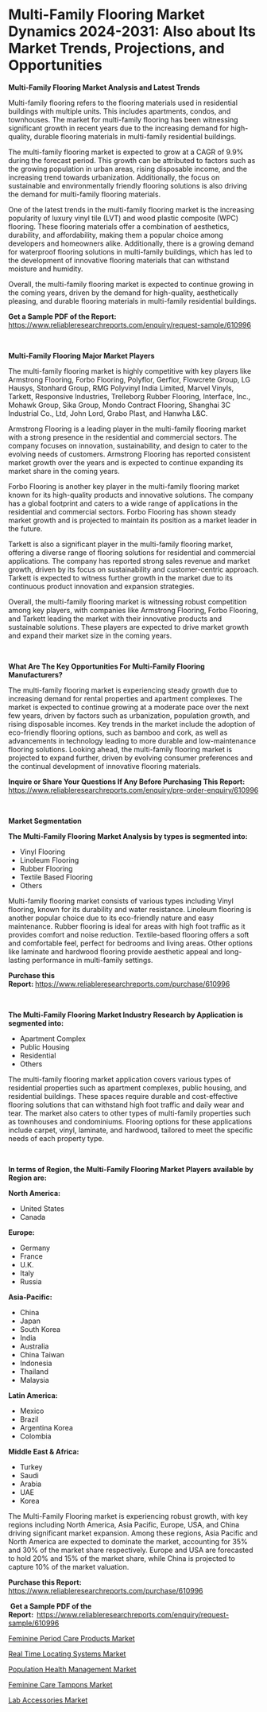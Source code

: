 <p><h1>Multi-Family Flooring Market Dynamics 2024-2031: Also about Its Market Trends, Projections, and Opportunities</h1></p><p><strong>Multi-Family Flooring Market Analysis and Latest Trends</strong></p>
<p><p>Multi-family flooring refers to the flooring materials used in residential buildings with multiple units. This includes apartments, condos, and townhouses. The market for multi-family flooring has been witnessing significant growth in recent years due to the increasing demand for high-quality, durable flooring materials in multi-family residential buildings. </p><p>The multi-family flooring market is expected to grow at a CAGR of 9.9% during the forecast period. This growth can be attributed to factors such as the growing population in urban areas, rising disposable income, and the increasing trend towards urbanization. Additionally, the focus on sustainable and environmentally friendly flooring solutions is also driving the demand for multi-family flooring materials.</p><p>One of the latest trends in the multi-family flooring market is the increasing popularity of luxury vinyl tile (LVT) and wood plastic composite (WPC) flooring. These flooring materials offer a combination of aesthetics, durability, and affordability, making them a popular choice among developers and homeowners alike. Additionally, there is a growing demand for waterproof flooring solutions in multi-family buildings, which has led to the development of innovative flooring materials that can withstand moisture and humidity.</p><p>Overall, the multi-family flooring market is expected to continue growing in the coming years, driven by the demand for high-quality, aesthetically pleasing, and durable flooring materials in multi-family residential buildings.</p></p>
<p><strong>Get a Sample PDF of the Report:&nbsp;</strong> <a href="https://www.reliableresearchreports.com/enquiry/request-sample/610996">https://www.reliableresearchreports.com/enquiry/request-sample/610996</a></p>
<p>&nbsp;</p>
<p><strong>Multi-Family Flooring Major Market Players</strong></p>
<p><p>The multi-family flooring market is highly competitive with key players like Armstrong Flooring, Forbo Flooring, Polyflor, Gerflor, Flowcrete Group, LG Hausys, Stonhard Group, RMG Polyvinyl India Limited, Marvel Vinyls, Tarkett, Responsive Industries, Trelleborg Rubber Flooring, Interface, Inc., Mohawk Group, Sika Group, Mondo Contract Flooring, Shanghai 3C Industrial Co., Ltd, John Lord, Grabo Plast, and Hanwha L&C.</p><p>Armstrong Flooring is a leading player in the multi-family flooring market with a strong presence in the residential and commercial sectors. The company focuses on innovation, sustainability, and design to cater to the evolving needs of customers. Armstrong Flooring has reported consistent market growth over the years and is expected to continue expanding its market share in the coming years. </p><p>Forbo Flooring is another key player in the multi-family flooring market known for its high-quality products and innovative solutions. The company has a global footprint and caters to a wide range of applications in the residential and commercial sectors. Forbo Flooring has shown steady market growth and is projected to maintain its position as a market leader in the future. </p><p>Tarkett is also a significant player in the multi-family flooring market, offering a diverse range of flooring solutions for residential and commercial applications. The company has reported strong sales revenue and market growth, driven by its focus on sustainability and customer-centric approach. Tarkett is expected to witness further growth in the market due to its continuous product innovation and expansion strategies. </p><p>Overall, the multi-family flooring market is witnessing robust competition among key players, with companies like Armstrong Flooring, Forbo Flooring, and Tarkett leading the market with their innovative products and sustainable solutions. These players are expected to drive market growth and expand their market size in the coming years.</p></p>
<p>&nbsp;</p>
<p><strong>What Are The Key Opportunities For Multi-Family Flooring Manufacturers?</strong></p>
<p><p>The multi-family flooring market is experiencing steady growth due to increasing demand for rental properties and apartment complexes. The market is expected to continue growing at a moderate pace over the next few years, driven by factors such as urbanization, population growth, and rising disposable incomes. Key trends in the market include the adoption of eco-friendly flooring options, such as bamboo and cork, as well as advancements in technology leading to more durable and low-maintenance flooring solutions. Looking ahead, the multi-family flooring market is projected to expand further, driven by evolving consumer preferences and the continual development of innovative flooring materials.</p></p>
<p><strong>Inquire or Share Your Questions If Any Before Purchasing This Report:</strong> <a href="https://www.reliableresearchreports.com/enquiry/pre-order-enquiry/610996">https://www.reliableresearchreports.com/enquiry/pre-order-enquiry/610996</a></p>
<p>&nbsp;</p>
<p><strong>Market Segmentation</strong></p>
<p><strong>The Multi-Family Flooring Market Analysis by types is segmented into:</strong></p>
<p><ul><li>Vinyl Flooring</li><li>Linoleum Flooring</li><li>Rubber Flooring</li><li>Textile Based Flooring</li><li>Others</li></ul></p>
<p><p>Multi-family flooring market consists of various types including Vinyl flooring, known for its durability and water resistance. Linoleum flooring is another popular choice due to its eco-friendly nature and easy maintenance. Rubber flooring is ideal for areas with high foot traffic as it provides comfort and noise reduction. Textile-based flooring offers a soft and comfortable feel, perfect for bedrooms and living areas. Other options like laminate and hardwood flooring provide aesthetic appeal and long-lasting performance in multi-family settings.</p></p>
<p><strong>Purchase this Report:&nbsp;</strong><a href="https://www.reliableresearchreports.com/purchase/610996">https://www.reliableresearchreports.com/purchase/610996</a></p>
<p>&nbsp;</p>
<p><strong>The Multi-Family Flooring Market Industry Research by Application is segmented into:</strong></p>
<p><ul><li>Apartment Complex</li><li>Public Housing</li><li>Residential</li><li>Others</li></ul></p>
<p><p>The multi-family flooring market application covers various types of residential properties such as apartment complexes, public housing, and residential buildings. These spaces require durable and cost-effective flooring solutions that can withstand high foot traffic and daily wear and tear. The market also caters to other types of multi-family properties such as townhouses and condominiums. Flooring options for these applications include carpet, vinyl, laminate, and hardwood, tailored to meet the specific needs of each property type.</p></p>
<p>&nbsp;</p>
<p><strong>In terms of Region, the Multi-Family Flooring Market Players available by Region are:</strong></p>
<p>
    <p> <strong> North America: </strong>
        <ul>
            <li>United States</li>
            <li>Canada</li>
        </ul>
        </p> 
    <p> <strong> Europe: </strong>
        <ul>
            <li>Germany</li>
            <li>France</li>
            <li>U.K.</li>
            <li>Italy</li>
            <li>Russia</li>
        </ul>
        </p> 
    <p> <strong> Asia-Pacific: </strong>
        <ul>
            <li>China</li>
            <li>Japan</li>
            <li>South Korea</li>
            <li>India</li>
            <li>Australia</li>
            <li>China Taiwan</li>
            <li>Indonesia</li>
            <li>Thailand</li>
            <li>Malaysia</li>
        </ul>
        </p> 
    <p> <strong> Latin America: </strong>
        <ul>
            <li>Mexico</li>
            <li>Brazil</li>
            <li>Argentina Korea</li>
            <li>Colombia</li>
        </ul>
        </p> 
    <p> <strong> Middle East & Africa: </strong>
        <ul>
            <li>Turkey</li>
            <li>Saudi</li>
            <li>Arabia</li>
            <li>UAE</li>
            <li>Korea</li>
        </ul>
    </p>
    </p>
<p><p>The Multi-Family Flooring market is experiencing robust growth, with key regions including North America, Asia Pacific, Europe, USA, and China driving significant market expansion. Among these regions, Asia Pacific and North America are expected to dominate the market, accounting for 35% and 30% of the market share respectively. Europe and USA are forecasted to hold 20% and 15% of the market share, while China is projected to capture 10% of the market valuation.</p></p>
<p><strong>Purchase this Report: </strong><a href="https://www.reliableresearchreports.com/purchase/610996">https://www.reliableresearchreports.com/purchase/610996</a></p>
<p>&nbsp;<strong>Get a Sample PDF of the Report:&nbsp;&nbsp;</strong><a href="https://www.reliableresearchreports.com/enquiry/request-sample/610996">https://www.reliableresearchreports.com/enquiry/request-sample/610996</a></p>
<p><strong></strong></p>
<p><p><a href="https://github.com/elizabethdagraca/Market-Research-Report-List-1/blob/main/feminine-period-care-products-market.md">Feminine Period Care Products Market</a></p><p><a href="https://medium.com/@kavonhansen13/real-time-locating-systems-market-size-cagr-trends-2024-2030-bed3dd382c38">Real Time Locating Systems Market</a></p><p><a href="https://medium.com/@kavonhansen13/population-health-management-market-outlook-industry-overview-and-forecast-2024-to-2031-13708b55e9e8">Population Health Management Market</a></p><p><a href="https://github.com/zjyglelu/Market-Research-Report-List-1/blob/main/feminine-care-tampons-market.md">Feminine Care Tampons Market</a></p><p><a href="https://medium.com/@kavonhansen13/lab-accessories-market-analysis-and-sze-forecasted-for-period-from-2024-to-2031-75626f2af58b">Lab Accessories Market</a></p></p>
